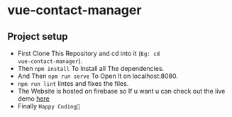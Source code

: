 # vue-contact-manager

## Project setup

- First Clone This Repository and cd into it (<code>Eg: cd vue-contact-manager</code>).<br>
- Then <code>npm install</code> To Install all The dependencies.<br>
- And Then <code>npm run serve</code> To Open It on localhost:8080.<br>
- <code>npm run lint</code> lintes and fixes the files. <br>
- The Website is hosted on firebase so If u want u can check out the live demo [here](https://vue-contact-manager-1203d.firebaseapp.com/)
- Finally <code>Happy Coding🙌</code>
